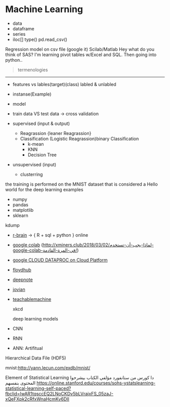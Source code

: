 Machine Learning
==================
- data
- dataframe
- series
- iloc[]
type()
pd.read_csv()

Regression model on csv file (google it)
Scilab/Matlab
Hey what do you think of SAS? I'm learning pivot tables w/Excel and SQL. Then going into python..

> termenologies
----------------

- features vs lables(target)(class)   labled & unlabled
- instanse(Example)
- model
- train data VS test data  -> cross validation





- supervised (input & output)
    - Reagrassion {leaner Reagrassion}
    - Classification (Logistic Reagrassion)binary Classification
        - k-mean
        - KNN
        - Decision Tree 
- unsupervised (input)
    - clusterring


the training is performed on the MNIST dataset that is considered a Hello world for the deep learning examples

- numpy
- pandas
- matplotlib
- sklearn



kdump



  - [r-brain](r-brain.io) -> { R + sql + python } online
  - [google colab](https://colab.research.google.com/)
        (http://xminers.club/2018/03/02/لماذا-يجب-أن-تستخدم-google-colab-في-المرة-القادمة/)
  - [google CLOUD DATAPROC on Cloud Platform](https://cloud.google.com/dataproc/?hl=ar)
  - [floydhub](https://www.floydhub.com)
  - [deepnote](deepnote.io)
  - [jovian](jovian.ai)





- [teachablemachine](https://teachablemachine.withgoogle.com)

  xkcd


  deep learning models
- CNN 
- RNN 
- ANN: Artifitual


Hierarchical Data File (HDF5)


mnist:http://yann.lecun.com/exdb/mnist/



Element of Statistical Learning
دا كورس من ستانفورد مؤلفي الكتاب بيشرحوا المحتوى بنفسهم https://online.stanford.edu/courses/sohs-ystatslearning-statistical-learning-self-paced?fbclid=IwAR1tqsccEQ2LNoCKDv5bLVrajxFS_05zaJ-xQeFXpk2cRfxWnaHcmKv6DII
